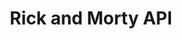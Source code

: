 ---
title: Rick and Morty API
url: https://rick-and-morty-redux-hooks.firebaseapp.com/
github: https://github.com/JimmyMcBride/rick-and-morty-redux-hooks
youTube:
img: https://i.imgur.com/jidEDG6.png
description: A project I built using the Rick and Morty API and an early version of my Bushido-strap library.
---